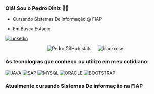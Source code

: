 ### Olá! Sou o Pedro Diniz 💪😎 

- Cursando Sistemas De informação @ FIAP
* Em Busca Estágio

[![Linkedin](https://img.shields.io/badge/LinkedIn-0077B5?style=for-the-badge&logo=linkedin&logoColor=white)](https://www.linkedin.com/in/pedro-diniz-----/)

<div style="display: flex; justify-content: center; align-items: center; gap: 20px;">
  <img src="https://github-readme-stats.vercel.app/api?username=PedroLDiniz&show_icons=true&theme=radical" alt="Pedro GitHub stats" style="max-width: 400px; max-height: 300px;">
  <img src="https://github.com/PedroLDiniz/PedroLDiniz/assets/167933975/d88012eb-c329-4166-88cb-d7d26a635eed" alt="blackrose" style="max-width: 400px; max-height: 300px;">
</div>

### As tecnologias que conheço ou utilizo em meu cotidiano:

<div style="display: inline-block;">
    <img align="center" alt="JAVA" src="https://img.shields.io/badge/Java-ED8B00?style=for-the-badge&logo=openjdk&logoColor=white">
    <img align="center" alt="SAP" src="https://img.shields.io/badge/SAP-0FAAFF?style=for-the-badge&logo=sap&logoColor=white">
    <img align="center" alt="MYSQL" src="https://img.shields.io/badge/MySQL-00000F?style=for-the-badge&logo=mysql&logoColor=white">
    <img align="center" alt="ORACLE" src="https://img.shields.io/badge/Oracle-F80000?style=for-the-badge&logo=oracle&logoColor=black">
    <img align="center" alt="BOOTSTRAP" src="https://img.shields.io/badge/Bootstrap-563D7C?style=for-the-badge&logo=bootstrap&logoColor=white">
</div>

### Atualmente cursando Sistemas De informação na FIAP
